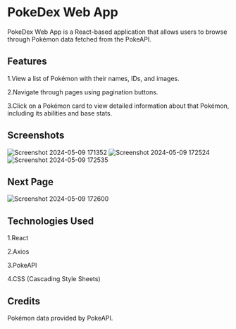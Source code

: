 # PokeDex Web App

PokeDex Web App is a React-based application that allows users to browse through Pokémon data fetched from the PokeAPI.

## Features
1.View a list of Pokémon with their names, IDs, and images.

2.Navigate through pages using pagination buttons.

3.Click on a Pokémon card to view detailed information about that Pokémon, including its abilities and base stats.

## Screenshots
![Screenshot 2024-05-09 171352](https://github.com/Asharma070320/Flurn_Assignment/assets/127501344/b95832eb-765d-411c-8896-9fb5f54a5b95)
![Screenshot 2024-05-09 172524](https://github.com/Asharma070320/Flurn_Assignment/assets/127501344/8d10ebd9-2f80-485d-b724-b493be758a6d)
![Screenshot 2024-05-09 172535](https://github.com/Asharma070320/Flurn_Assignment/assets/127501344/cb60eb93-15af-4cc2-9ac2-042b34b2f5aa)

## Next Page
![Screenshot 2024-05-09 172600](https://github.com/Asharma070320/Flurn_Assignment/assets/127501344/e5c01561-84af-4a43-89ce-8b3ec66fab19)

## Technologies Used

1.React

2.Axios

3.PokeAPI

4.CSS (Cascading Style Sheets)


## Credits
Pokémon data provided by PokeAPI.
